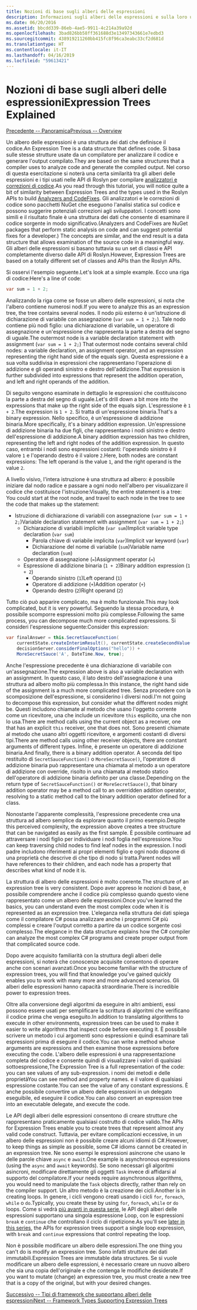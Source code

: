 ```yaml
---
title: Nozioni di base sugli alberi delle espressioni
description: Informazioni sugli alberi delle espressioni e sulla loro utilità nella conversione degli algoritmi per l'esecuzione esterna e nell'analisi del codice prima dell'esecuzione.
ms.date: 06/20/2016
ms.assetid: bbcdd339-86eb-4ae5-9911-4c214a39a92d
ms.openlocfilehash: 3bad826bb58ff361688d3e13497343661e7edbd3
ms.sourcegitcommit: 438919211260bb415fc8f96ca3eabc33cf2d681d
ms.translationtype: HT
ms.contentlocale: it-IT
ms.lasthandoff: 04/16/2019
ms.locfileid: "59613421"
---
```

# <a name="expression-trees-explained"></a><span data-ttu-id="50f36-103">Nozioni di base sugli alberi delle espressioni</span><span class="sxs-lookup"><span data-stu-id="50f36-103">Expression Trees Explained</span></span>

[<span data-ttu-id="50f36-104">Precedente -- Panoramica</span><span class="sxs-lookup"><span data-stu-id="50f36-104">Previous -- Overview</span></span>](expression-trees.md)

<span data-ttu-id="50f36-105">Un albero delle espressioni è una struttura dei dati che definisce il codice.</span><span class="sxs-lookup"><span data-stu-id="50f36-105">An Expression Tree is a data structure that defines code.</span></span> <span data-ttu-id="50f36-106">Si basa sulle stesse strutture usate da un compilatore per analizzare il codice e generare l'output compilato.</span><span class="sxs-lookup"><span data-stu-id="50f36-106">They are based on the same structures that a compiler uses to analyze code and generate the compiled output.</span></span> <span data-ttu-id="50f36-107">Nel corso di questa esercitazione si noterà una certa similarità tra gli alberi delle espressioni e i tipi usati nelle API di Roslyn per compilare [analizzatori e correzioni di codice](https://github.com/dotnet/roslyn-analyzers).</span><span class="sxs-lookup"><span data-stu-id="50f36-107">As you read through this tutorial, you will notice quite a bit of similarity between Expression Trees and the types used in the Roslyn APIs to build [Analyzers and CodeFixes](https://github.com/dotnet/roslyn-analyzers).</span></span>
<span data-ttu-id="50f36-108">Gli analizzatori e le correzioni di codice sono pacchetti NuGet che eseguono l'analisi statica sul codice e possono suggerire potenziali correzioni agli sviluppatori. I concetti sono simili e il risultato finale è una struttura dei dati che consente di esaminare il codice sorgente in modo significativo.</span><span class="sxs-lookup"><span data-stu-id="50f36-108">(Analyzers and CodeFixes are NuGet packages that perform static analysis on code and can suggest potential fixes for a developer.) The concepts are similar, and the end result is a data structure that allows examination of the source code in a meaningful way.</span></span> <span data-ttu-id="50f36-109">Gli alberi delle espressioni si basano tuttavia su un set di classi e API completamente diverso dalle API di Roslyn.</span><span class="sxs-lookup"><span data-stu-id="50f36-109">However, Expression Trees are based on a totally different set of classes and APIs than the Roslyn APIs.</span></span>

<span data-ttu-id="50f36-110">Si osservi l'esempio seguente.</span><span class="sxs-lookup"><span data-stu-id="50f36-110">Let's look at a simple example.</span></span>
<span data-ttu-id="50f36-111">Ecco una riga di codice:</span><span class="sxs-lookup"><span data-stu-id="50f36-111">Here's a line of code:</span></span>

```csharp
var sum = 1 + 2;
```

<span data-ttu-id="50f36-112">Analizzando la riga come se fosse un albero delle espressioni, si nota che l'albero contiene numerosi nodi.</span><span class="sxs-lookup"><span data-stu-id="50f36-112">If you were to analyze this as an expression tree, the tree contains several nodes.</span></span>
<span data-ttu-id="50f36-113">Il nodo più esterno è un'istruzione di dichiarazione di variabile con assegnazione (`var sum = 1 + 2;`). Tale nodo contiene più nodi figlio: una dichiarazione di variabile, un operatore di assegnazione e un'espressione che rappresenta la parte a destra del segno di uguale.</span><span class="sxs-lookup"><span data-stu-id="50f36-113">The outermost node is a variable declaration statement with assignment (`var sum = 1 + 2;`) That outermost node contains several child nodes: a variable declaration, an assignment operator, and an expression representing the right hand side of the equals sign.</span></span> <span data-ttu-id="50f36-114">Questa espressione è a sua volta suddivisa in espressioni che rappresentano l'operazione di addizione e gli operandi sinistro e destro dell'addizione.</span><span class="sxs-lookup"><span data-stu-id="50f36-114">That expression is further subdivided into expressions that represent the addition operation, and left and right operands of the addition.</span></span>

<span data-ttu-id="50f36-115">Di seguito vengono esaminate in dettaglio le espressioni che costituiscono la parte a destra del segno di uguale.</span><span class="sxs-lookup"><span data-stu-id="50f36-115">Let's drill down a bit more into the expressions that make up the right side of the equals sign.</span></span>
<span data-ttu-id="50f36-116">L'espressione è `1 + 2`.</span><span class="sxs-lookup"><span data-stu-id="50f36-116">The expression is `1 + 2`.</span></span> <span data-ttu-id="50f36-117">Si tratta di un'espressione binaria.</span><span class="sxs-lookup"><span data-stu-id="50f36-117">That's a binary expression.</span></span> <span data-ttu-id="50f36-118">Nello specifico, è un'espressione di addizione binaria.</span><span class="sxs-lookup"><span data-stu-id="50f36-118">More specifically, it's a binary addition expression.</span></span> <span data-ttu-id="50f36-119">Un'espressione di addizione binaria ha due figli, che rappresentano i nodi sinistro e destro dell'espressione di addizione.</span><span class="sxs-lookup"><span data-stu-id="50f36-119">A binary addition expression has two children, representing the left and right nodes of the addition expression.</span></span> <span data-ttu-id="50f36-120">In questo caso, entrambi i nodi sono espressioni costanti: l'operando sinistro è il valore `1` e l'operando destro è il valore `2`.</span><span class="sxs-lookup"><span data-stu-id="50f36-120">Here, both nodes are constant expressions: The left operand is the value `1`, and the right operand is the value `2`.</span></span>

<span data-ttu-id="50f36-121">A livello visivo, l'intera istruzione è una struttura ad albero: è possibile iniziare dal nodo radice e passare a ogni nodo nell'albero per visualizzare il codice che costituisce l'istruzione:</span><span class="sxs-lookup"><span data-stu-id="50f36-121">Visually, the entire statement is a tree: You could start at the root node, and travel to each node in the tree to see the code that makes up the statement:</span></span>

- <span data-ttu-id="50f36-122">Istruzione di dichiarazione di variabili con assegnazione (`var sum = 1 + 2;`)</span><span class="sxs-lookup"><span data-stu-id="50f36-122">Variable declaration statement with assignment (`var sum = 1 + 2;`)</span></span>
  * <span data-ttu-id="50f36-123">Dichiarazione di variabili implicite (`var sum`)</span><span class="sxs-lookup"><span data-stu-id="50f36-123">Implicit variable type declaration (`var sum`)</span></span>
    - <span data-ttu-id="50f36-124">Parola chiave di variabile implicita (`var`)</span><span class="sxs-lookup"><span data-stu-id="50f36-124">Implicit var keyword (`var`)</span></span>
    - <span data-ttu-id="50f36-125">Dichiarazione del nome di variabile (`sum`)</span><span class="sxs-lookup"><span data-stu-id="50f36-125">Variable name declaration (`sum`)</span></span>
  * <span data-ttu-id="50f36-126">Operatore di assegnazione (`=`)</span><span class="sxs-lookup"><span data-stu-id="50f36-126">Assignment operator (`=`)</span></span>
  * <span data-ttu-id="50f36-127">Espressione di addizione binaria (`1 + 2`)</span><span class="sxs-lookup"><span data-stu-id="50f36-127">Binary addition expression (`1 + 2`)</span></span>
    - <span data-ttu-id="50f36-128">Operando sinistro (`1`)</span><span class="sxs-lookup"><span data-stu-id="50f36-128">Left operand (`1`)</span></span>
    - <span data-ttu-id="50f36-129">Operatore di addizione (`+`)</span><span class="sxs-lookup"><span data-stu-id="50f36-129">Addition operator (`+`)</span></span>
    - <span data-ttu-id="50f36-130">Operando destro (`2`)</span><span class="sxs-lookup"><span data-stu-id="50f36-130">Right operand (`2`)</span></span>

<span data-ttu-id="50f36-131">Tutto ciò può apparire complicato, ma è molto funzionale.</span><span class="sxs-lookup"><span data-stu-id="50f36-131">This may look complicated, but it is very powerful.</span></span> <span data-ttu-id="50f36-132">Seguendo la stessa procedura, è possibile scomporre espressioni molto più complesse.</span><span class="sxs-lookup"><span data-stu-id="50f36-132">Following the same process, you can decompose much more complicated expressions.</span></span> <span data-ttu-id="50f36-133">Si consideri l'espressione seguente:</span><span class="sxs-lookup"><span data-stu-id="50f36-133">Consider this expression:</span></span>

```csharp
var finalAnswer = this.SecretSauceFunction(
    currentState.createInterimResult(), currentState.createSecondValue(1, 2),
    decisionServer.considerFinalOptions("hello")) +
    MoreSecretSauce('A', DateTime.Now, true);
```

<span data-ttu-id="50f36-134">Anche l'espressione precedente è una dichiarazione di variabile con un'assegnazione.</span><span class="sxs-lookup"><span data-stu-id="50f36-134">The expression above is also a variable declaration with an assignment.</span></span>
<span data-ttu-id="50f36-135">In questo caso, il lato destro dell'assegnazione è una struttura ad albero molto più complessa.</span><span class="sxs-lookup"><span data-stu-id="50f36-135">In this instance, the right hand side of the assignment is a much more complicated tree.</span></span>
<span data-ttu-id="50f36-136">Senza procedere con la scomposizione dell'espressione, si considerino i diversi nodi.</span><span class="sxs-lookup"><span data-stu-id="50f36-136">I'm not going to decompose this expression, but consider what the different nodes might be.</span></span> <span data-ttu-id="50f36-137">Questi includono chiamate al metodo che usano l'oggetto corrente come un ricevitore, una che include un ricevitore `this` esplicito, una che non lo usa.</span><span class="sxs-lookup"><span data-stu-id="50f36-137">There are method calls using the current object as a receiver, one that has an explicit `this` receiver, one that does not.</span></span> <span data-ttu-id="50f36-138">Sono presenti chiamate al metodo che usano altri oggetti ricevitore, e argomenti costanti di diversi tipi.</span><span class="sxs-lookup"><span data-stu-id="50f36-138">There are method calls using other receiver objects, there are constant arguments of different types.</span></span> <span data-ttu-id="50f36-139">Infine, è presente un operatore di addizione binaria.</span><span class="sxs-lookup"><span data-stu-id="50f36-139">And finally, there is a binary addition operator.</span></span> <span data-ttu-id="50f36-140">A seconda del tipo restituito di `SecretSauceFunction()` o `MoreSecretSauce()`, l'operatore di addizione binaria può rappresentare una chiamata al metodo a un operatore di addizione con override, risolto in una chiamata al metodo statico dell'operatore di addizione binaria definito per una classe.</span><span class="sxs-lookup"><span data-stu-id="50f36-140">Depending on the return type of `SecretSauceFunction()` or `MoreSecretSauce()`, that binary addition operator may be a method call to an overridden addition operator, resolving to a static method call to the binary addition operator defined for a class.</span></span>

<span data-ttu-id="50f36-141">Nonostante l'apparente complessità, l'espressione precedente crea una struttura ad albero semplice da esplorare quanto il primo esempio.</span><span class="sxs-lookup"><span data-stu-id="50f36-141">Despite this perceived complexity, the expression above creates a tree structure that can be navigated as easily as the first sample.</span></span> <span data-ttu-id="50f36-142">È possibile continuare ad attraversare i nodi figlio per individuare i nodi foglia nell'espressione.</span><span class="sxs-lookup"><span data-stu-id="50f36-142">You can keep traversing child nodes to find leaf nodes in the expression.</span></span> <span data-ttu-id="50f36-143">I nodi padre includono riferimenti ai propri elementi figlio e ogni nodo dispone di una proprietà che descrive di che tipo di nodo si tratta.</span><span class="sxs-lookup"><span data-stu-id="50f36-143">Parent nodes will have references to their children, and each node has a property that describes what kind of node it is.</span></span>

<span data-ttu-id="50f36-144">La struttura di albero delle espressioni è molto coerente.</span><span class="sxs-lookup"><span data-stu-id="50f36-144">The structure of an expression tree is very consistent.</span></span> <span data-ttu-id="50f36-145">Dopo aver appreso le nozioni di base, è possibile comprendere anche il codice più complesso quando questo viene rappresentato come un albero delle espressioni.</span><span class="sxs-lookup"><span data-stu-id="50f36-145">Once you've learned the basics, you can understand even the most complex code when it is represented as an expression tree.</span></span> <span data-ttu-id="50f36-146">L'eleganza nella struttura dei dati spiega come il compilatore C# possa analizzare anche i programmi C# più complessi e creare l'output corretto a partire da un codice sorgente così complesso.</span><span class="sxs-lookup"><span data-stu-id="50f36-146">The elegance in the data structure explains how the C# compiler can analyze the most complex C# programs and create proper output from that complicated source code.</span></span>

<span data-ttu-id="50f36-147">Dopo avere acquisito familiarità con la struttura degli alberi delle espressioni, si noterà che conoscenze acquisite consentono di operare anche con scenari avanzati.</span><span class="sxs-lookup"><span data-stu-id="50f36-147">Once you become familiar with the structure of expression trees, you will find that knowledge you've gained quickly enables you to work with many more and more advanced scenarios.</span></span> <span data-ttu-id="50f36-148">Gli alberi delle espressioni hanno capacità straordinarie.</span><span class="sxs-lookup"><span data-stu-id="50f36-148">There is incredible power to expression trees.</span></span>

<span data-ttu-id="50f36-149">Oltre alla conversione degli algoritmi da eseguire in altri ambienti, essi possono essere usati per semplificare la scrittura di algoritmi che verificano il codice prima che venga eseguito.</span><span class="sxs-lookup"><span data-stu-id="50f36-149">In addition to translating algorithms to execute in other environments, expression trees can be used to make it easier to write algorithms that inspect code before executing it.</span></span> <span data-ttu-id="50f36-150">È possibile scrivere un metodo i cui argomenti sono espressioni e quindi esaminare tali espressioni prima di eseguire il codice.</span><span class="sxs-lookup"><span data-stu-id="50f36-150">You can write a method whose arguments are expressions and then examine those expressions before executing the code.</span></span> <span data-ttu-id="50f36-151">L'albero delle espressioni è una rappresentazione completa del codice e consente quindi di visualizzare i valori di qualsiasi sottoespressione,</span><span class="sxs-lookup"><span data-stu-id="50f36-151">The Expression Tree is a full representation of the code: you can see values of any sub-expression.</span></span>
<span data-ttu-id="50f36-152">i nomi dei metodi e delle proprietà</span><span class="sxs-lookup"><span data-stu-id="50f36-152">You can see method and property names.</span></span> <span data-ttu-id="50f36-153">e il valore di qualsiasi espressione costante.</span><span class="sxs-lookup"><span data-stu-id="50f36-153">You can see the value of any constant expressions.</span></span>
<span data-ttu-id="50f36-154">È anche possibile convertire un albero delle espressioni in un delegato eseguibile, ed eseguire il codice.</span><span class="sxs-lookup"><span data-stu-id="50f36-154">You can also convert an expression tree into an executable delegate, and execute the code.</span></span>

<span data-ttu-id="50f36-155">Le API degli alberi delle espressioni consentono di creare strutture che rappresentano praticamente qualsiasi costrutto di codice valido.</span><span class="sxs-lookup"><span data-stu-id="50f36-155">The APIs for Expression Trees enable you to create trees that represent almost any valid code construct.</span></span> <span data-ttu-id="50f36-156">Tuttavia, per evitare complicazioni eccessive, in un albero delle espressioni non è possibile creare alcuni idiomi di C#.</span><span class="sxs-lookup"><span data-stu-id="50f36-156">However, to keep things as simple as possible, some C# idioms cannot be created in an expression tree.</span></span> <span data-ttu-id="50f36-157">Ne sono esempi le espressioni asincrone che usano le delle parole chiave `async` e `await`.</span><span class="sxs-lookup"><span data-stu-id="50f36-157">One example is asynchronous expressions (using the `async` and `await` keywords).</span></span> <span data-ttu-id="50f36-158">Se sono necessari gli algoritmi asincroni, modificare direttamente gli oggetti `Task` invece di affidarsi al supporto del compilatore.</span><span class="sxs-lookup"><span data-stu-id="50f36-158">If your needs require asynchronous algorithms, you would need to manipulate the `Task` objects directly, rather than rely on the compiler support.</span></span> <span data-ttu-id="50f36-159">Un altro metodo è la creazione dei cicli.</span><span class="sxs-lookup"><span data-stu-id="50f36-159">Another is in creating loops.</span></span> <span data-ttu-id="50f36-160">In genere, i cicli vengono creati usando i cicli `for`, `foreach`, `while` o `do`.</span><span class="sxs-lookup"><span data-stu-id="50f36-160">Typically, you create these by using `for`, `foreach`, `while` or `do` loops.</span></span> <span data-ttu-id="50f36-161">Come si vedrà [più avanti in questa serie](expression-trees-building.md), le API degli alberi delle espressioni supportano una singola espressione Loop, con le espressioni `break` e `continue` che controllano il ciclo di ripetizione.</span><span class="sxs-lookup"><span data-stu-id="50f36-161">As you'll see [later in this series](expression-trees-building.md), the APIs for expression trees support a single loop expression, with `break` and `continue` expressions that control repeating the loop.</span></span>

<span data-ttu-id="50f36-162">Non è possibile modificare un albero delle espressioni.</span><span class="sxs-lookup"><span data-stu-id="50f36-162">The one thing you can't do is modify an expression tree.</span></span>  <span data-ttu-id="50f36-163">Sono infatti strutture dei dati immutabili.</span><span class="sxs-lookup"><span data-stu-id="50f36-163">Expression Trees are immutable data structures.</span></span> <span data-ttu-id="50f36-164">Se si vuole modificare un albero delle espressioni, è necessario creare un nuovo albero che sia una copia dell'originale e che contenga le modifiche desiderate.</span><span class="sxs-lookup"><span data-stu-id="50f36-164">If you want to mutate (change) an expression tree, you must create a new tree that is a copy of the original, but with your desired changes.</span></span>

[<span data-ttu-id="50f36-165">Successivo -- Tipi di framework che supportano alberi delle espressioni</span><span class="sxs-lookup"><span data-stu-id="50f36-165">Next -- Framework Types Supporting Expression Trees</span></span>](expression-classes.md)
